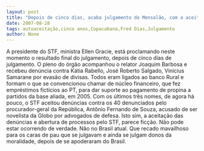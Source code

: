 ```yaml
---
layout: post
title: "Depois de cinco dias, acaba julgamento do Mensalão, com a aceitação dos 40 acusados"
date: 2007-08-28
tags: autoaceitação,cinco anos,Copacabana,Fred Dias,Julgamento
author: None
---
```

A presidente do STF, ministra Ellen Gracie, est&aacute; proclamando neste momento o resultado final do julgamento, depois de cinco dias de julgamento.
O pleno do &oacute;rg&atilde;o acompanhou o relator Joaquim Barbosa e recebeu den&uacute;ncia contra K&aacute;tia Rabello, Jos&eacute; Roberto Salgado, Vin&iacute;cius Samarane por evas&atilde;o de divisas. Todos eram ligados ao banco Rural e formam o que se convencionou chamar de n&uacute;cleo financeiro, que fez empr&eacute;stimos fict&iacute;cios ao PT, para dar suporte ao pagamento de propina a partidos da base aliada, em 2005. 
Com os &uacute;ltimos tr&ecirc;s nomes, de agora h&aacute; pouco, o STF aceitou den&uacute;ncias contra os 40 denunciados pelo procurador-geral da Rep&uacute;blica, Ant&ocirc;nio Fernando de Souza, acusado de ser novelista da Globo por advogados de defesa.
Isto sim, a aceita&ccedil;&atilde;o das den&uacute;ncias e abertura de processos pelo STF, parece fic&ccedil;&atilde;o. N&atilde;o pode estar ocorrendo de verdade. N&atilde;o no Brasil atual. Que recado mavailhoso para os caras de pau que se&nbsp;julgavam e ainda se julgam donos da moralidade, depois de se apoderaram do Brasil. 